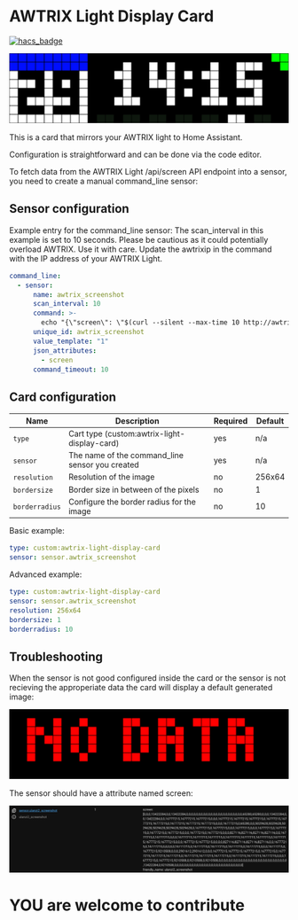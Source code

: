 
# AWTRIX Light Display Card #

[![hacs_badge](https://img.shields.io/badge/HACS-Custom-41BDF5.svg?style=for-the-badge)](https://github.com/hacs/integration)

![](https://raw.githubusercontent.com/RDG88/lovelace-awtrix-light-display-card/main/images/awtrix_screenshot.svg)

This is a card that mirrors your AWTRIX light to Home Assistant.

Configuration is straightforward and can be done via the code editor.

To fetch data from the AWTRIX Light /api/screen API endpoint into a sensor, you need to create a manual command_line sensor:

## Sensor configuration

Example entry for the command_line sensor:
The scan_interval in this example is set to 10 seconds. Please be cautious as it could potentially overload AWTRIX. Use it with care.
Update the awtrixip in the command with the IP address of your AWTRIX Light.

```yaml
command_line:
  - sensor:
      name: awtrix_screenshot
      scan_interval: 10
      command: >-
        echo "{\"screen\": \"$(curl --silent --max-time 10 http://awtrixip/api/screen)\"}"
      unique_id: awtrix_screenshot
      value_template: "1"
      json_attributes:
        - screen
      command_timeout: 10
```

## Card configuration

|        Name        |                        Description                         | Required | Default |
| ------------------ | ---------------------------------------------------------- | -------- | --------|
| `type`             | Cart type (custom:awtrix-light-display-card)               | yes      | n/a     |
| `sensor`           | The name of the command_line sensor you created            | yes      | n/a     |
| `resolution`       | Resolution of the image                                    | no       | 256x64  |
| `bordersize`       | Border size in between of the pixels                       | no       | 1       |
| `borderradius`     | Configure the border radius for the image                  | no       | 10      |

Basic example:

```yaml
type: custom:awtrix-light-display-card
sensor: sensor.awtrix_screenshot
```

Advanced example:

```yaml
type: custom:awtrix-light-display-card
sensor: sensor.awtrix_screenshot
resolution: 256x64
bordersize: 1
borderradius: 10
```


## Troubleshooting

When the sensor is not good configured inside the card or the sensor is not recieving the approperiate data the card will display a default generated image:  

![](https://raw.githubusercontent.com/RDG88/lovelace-awtrix-light-display-card/main/images/awtrix_nodata.svg)

The sensor should have a attribute named screen:

![](https://raw.githubusercontent.com/RDG88/lovelace-awtrix-light-display-card/main/images/awtrix_sensor_screenshot.png)


# YOU are welcome to contribute #